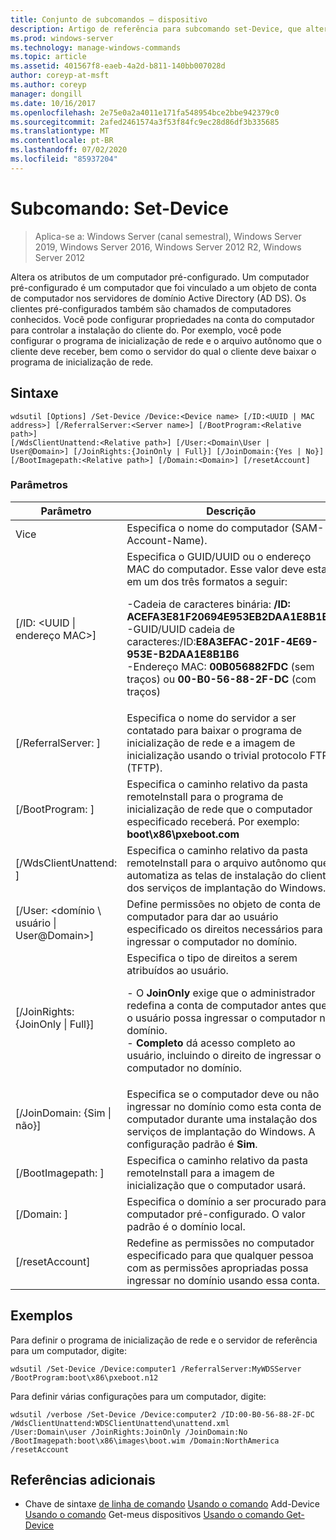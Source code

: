 ```yaml
---
title: Conjunto de subcomandos – dispositivo
description: Artigo de referência para subcomando set-Device, que altera os atributos de um computador pré-configurado.
ms.prod: windows-server
ms.technology: manage-windows-commands
ms.topic: article
ms.assetid: 401567f8-eaeb-4a2d-b811-140bb007028d
author: coreyp-at-msft
ms.author: coreyp
manager: dongill
ms.date: 10/16/2017
ms.openlocfilehash: 2e75e0a2a4011e171fa548954bce2bbe942379c0
ms.sourcegitcommit: 2afed2461574a3f53f84fc9ec28d86df3b335685
ms.translationtype: MT
ms.contentlocale: pt-BR
ms.lasthandoff: 07/02/2020
ms.locfileid: "85937204"
---
```

# <a name="subcommand-set-device"></a>Subcomando: Set-Device

> Aplica-se a: Windows Server (canal semestral), Windows Server 2019, Windows Server 2016, Windows Server 2012 R2, Windows Server 2012

Altera os atributos de um computador pré-configurado. Um computador pré-configurado é um computador que foi vinculado a um objeto de conta de computador nos servidores de domínio Active Directory (AD DS). Os clientes pré-configurados também são chamados de computadores conhecidos. Você pode configurar propriedades na conta do computador para controlar a instalação do cliente do. Por exemplo, você pode configurar o programa de inicialização de rede e o arquivo autônomo que o cliente deve receber, bem como o servidor do qual o cliente deve baixar o programa de inicialização de rede.

## <a name="syntax"></a>Sintaxe
```
wdsutil [Options] /Set-Device /Device:<Device name> [/ID:<UUID | MAC address>] [/ReferralServer:<Server name>] [/BootProgram:<Relative path>]
[/WdsClientUnattend:<Relative path>] [/User:<Domain\User | User@Domain>] [/JoinRights:{JoinOnly | Full}] [/JoinDomain:{Yes | No}] [/BootImagepath:<Relative path>] [/Domain:<Domain>] [/resetAccount]
```
### <a name="parameters"></a>Parâmetros
|Parâmetro|Descrição|
|-------|--------|
|Vice<computer name>|Especifica o nome do computador (SAM-Account-Name).|
|[/ID: <UUID &#124; endereço MAC>]|Especifica o GUID/UUID ou o endereço MAC do computador. Esse valor deve estar em um dos três formatos a seguir:<p>-Cadeia de caracteres binária: **/ID: ACEFA3E81F20694E953EB2DAA1E8B1B6**<br />-GUID/UUID cadeia de caracteres:/ID:**E8A3EFAC-201F-4E69-953E-B2DAA1E8B1B6**<br />-Endereço MAC: **00B056882FDC** (sem traços) ou **00-B0-56-88-2F-DC** (com traços)|
|[/ReferralServer: <Server name> ]|Especifica o nome do servidor a ser contatado para baixar o programa de inicialização de rede e a imagem de inicialização usando o trivial protocolo FTP (TFTP).|
|[/BootProgram: <Relative path> ]|Especifica o caminho relativo da pasta remoteInstall para o programa de inicialização de rede que o computador especificado receberá. Por exemplo: **boot\x86\pxeboot.com**|
|[/WdsClientUnattend: <Relative path> ]|Especifica o caminho relativo da pasta remoteInstall para o arquivo autônomo que automatiza as telas de instalação do cliente dos serviços de implantação do Windows.|
|[/User: <domínio \ usuário &#124; User@Domain>]|Define permissões no objeto de conta de computador para dar ao usuário especificado os direitos necessários para ingressar o computador no domínio.|
|[/JoinRights: {JoinOnly &#124; Full}]|Especifica o tipo de direitos a serem atribuídos ao usuário.<p>-   O **JoinOnly** exige que o administrador redefina a conta de computador antes que o usuário possa ingressar o computador no domínio.<br />-   **Completo** dá acesso completo ao usuário, incluindo o direito de ingressar o computador no domínio.|
|[/JoinDomain: {Sim &#124; não}]|Especifica se o computador deve ou não ingressar no domínio como esta conta de computador durante uma instalação dos serviços de implantação do Windows. A configuração padrão é **Sim**.|
|[/BootImagepath: <Relative path> ]|Especifica o caminho relativo da pasta remoteInstall para a imagem de inicialização que o computador usará.|
|[/Domain: <Domain> ]|Especifica o domínio a ser procurado para o computador pré-configurado. O valor padrão é o domínio local.|
|[/resetAccount]|Redefine as permissões no computador especificado para que qualquer pessoa com as permissões apropriadas possa ingressar no domínio usando essa conta.|
## <a name="examples"></a>Exemplos
Para definir o programa de inicialização de rede e o servidor de referência para um computador, digite:
```
wdsutil /Set-Device /Device:computer1 /ReferralServer:MyWDSServer
/BootProgram:boot\x86\pxeboot.n12
```
Para definir várias configurações para um computador, digite:
```
wdsutil /verbose /Set-Device /Device:computer2 /ID:00-B0-56-88-2F-DC /WdsClientUnattend:WDSClientUnattend\unattend.xml
/User:Domain\user /JoinRights:JoinOnly /JoinDomain:No /BootImagepath:boot\x86\images\boot.wim /Domain:NorthAmerica /resetAccount
```
## <a name="additional-references"></a>Referências adicionais
- Chave de sintaxe [de linha de comando](command-line-syntax-key.md) 
 [Usando o comando](using-the-add-device-command.md) 
 Add-Device [Usando o comando](using-the-get-alldevices-command.md) 
 Get-meus dispositivos [Usando o comando Get-Device](using-the-get-device-command.md)
